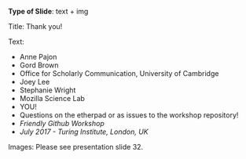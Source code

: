 **Type of Slide**: text + img

Title: Thank you!

Text: 

* Anne Pajon
* Gord Brown
* Office for Scholarly Communication, University of Cambridge
* Joey Lee
* Stephanie Wright
* Mozilla Science Lab
* YOU!
* Questions on the etherpad or as issues to the workshop repository!
* *Friendly Github Workshop*
* *July 2017 - Turing Institute, London, UK*

Images: Please see presentation slide 32.

